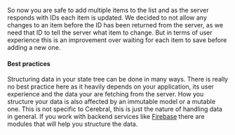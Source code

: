 So now you are safe to add multiple items to the list and as the server responds with IDs each item is updated. We decided to not allow any changes to an item before the ID has been returned from the server, as we need that ID to tell the server what item to change. But in terms of user experience this is an improvement over waiting for each item to save before adding a new one.

#### Best practices
Structuring data in your state tree can be done in many ways. There is really no best practice here as it heavily depends on your application, its user experience and the data your are fetching from the server. How you structure your data is also affected by an immutable model or a mutable one. This is not specific to Cerebral, this is just the nature of handling data in general. If you work with backend services like [Firebase](https://firebase.google.com/) there are modules that will help you structure the data. 
